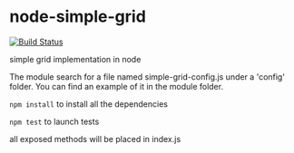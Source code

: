 # node-simple-grid

[![Build Status](https://travis-ci.org/Trebh/node-simple-grid.svg?branch=master)](https://travis-ci.org/Trebh/node-simple-grid)

simple grid implementation in node

The module search for a file named simple-grid-config.js under a 'config' folder.
You can find an example of it in the module folder.

`npm install` to install all the dependencies

`npm test` to launch tests

all exposed methods will be placed in index.js
